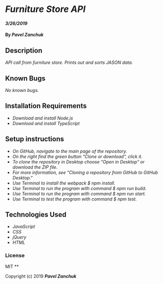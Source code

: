 # _Furniture Store API_

#### _3/26/2019_

#### By _**Pavel Zanchuk**_

## Description
_API call from furniture store. Prints out and sorts JASON data._

## Known Bugs

_No known bugs._

## Installation Requirements
* _Download and install Node.js_
* _Download and install TypeScript_

## Setup instructions
* _On GitHub, navigate to the main page of the repository._
* _On the right find the green button "Clone or download", click it._
* _To clone the repository in Desktop choose "Open in Desktop" or download the ZIP file._
* _For more information, see "Cloning a repository from GitHub to GitHub Desktop."_
* _Use Terminal to install the webpack $ npm install._
* _Use Terminal to run the program with command $ npm run build._
* _Use Terminal to run the program with command $ npm run start._
* _Use Terminal to test the program with command $ npm test._

## Technologies Used

* _JavaScript_
* _CSS_
* _jQuery_
* _HTML_


### License
MIT
**

Copyright (c) 2019 **_Pavel Zanchuk_**
